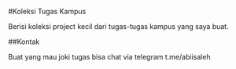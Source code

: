 #Koleksi Tugas Kampus

Berisi koleksi project kecil dari tugas-tugas kampus yang saya buat.

##Kontak

Buat yang mau joki tugas bisa chat via telegram t.me/abiisaleh
